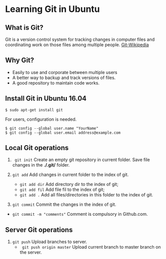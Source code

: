 # Learning Git in Ubuntu

## What is Git? 
Git is a version control system for tracking changes in computer files and coordinating work on those files among multiple people. [Git-Wikipedia](https://en.wikipedia.org/wiki/Git)

## Why Git? 
* Easily to use and corporate between multiple users
* A better way to backup and track versions of files.
* A good repository to maintain code works. 
 
## Install Git in Ubuntu 16.04 

```
$ sudo apt-get install git
```
For users, configuration is needed.

```
$ git config --global user.name "YourName"
$ git config --global user.email address@example.com
```

## Local Git operations 
1. ``` git init```
Create an empty git repository in current folder. Save file changes in the **./.git/** folder. 

2. ``` git add ```
Add changes in current folder to the index of git.  
	* <code>git add dir</code>  Add directory dir to the index of git;  
	* <code>git add fil</code>  Add file fil to the index of git;  
	* <code>git add .</code> Add all files/directories in this folder to the index of git.  

3. ```git commit```
Commit the changes in the index of git.  
* ```git commit -m "comments"``` Comment is compulsory in Github.com. 
 
 ## Server Git operations
 1. ```git push```
 Upload branches to server.  
 	* ``` git push origin master``` Upload current branch to master branch on the server.
